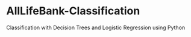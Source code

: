# AllLifeBank-Classification
Classification with Decision Trees and Logistic Regression using Python
